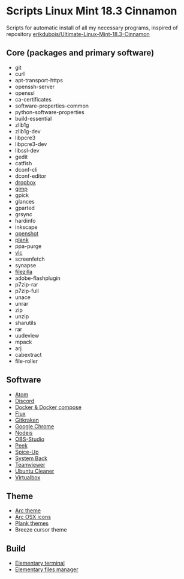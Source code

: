 # Scripts Linux Mint 18.3 Cinnamon

Scripts for automatic install of all my necessary programs, inspired of repository [erikdubois/Ultimate-Linux-Mint-18.3-Cinnamon](https://github.com/erikdubois/Ultimate-Linux-Mint-18.3-Cinnamon)

## Core (packages and primary software)
- git
- curl
- apt-transport-https
- openssh-server
- openssl
- ca-certificates
- software-properties-common
- python-software-properties
- build-essential
- zlib1g
- zlib1g-dev
- libpcre3
- libpcre3-dev
- libssl-dev
- gedit
- catfish
- dconf-cli
- dconf-editor
- [dropbox](https://www.dropbox.com/)
- [gimp](https://www.gimp.org/)
- gpick
- glances
- gparted
- grsync
- hardinfo
- inkscape
- [openshot](https://github.com/OpenShot/openshot-qt)
- [plank](https://github.com/ricotz/plank)
- ppa-purge
- [vlc](https://www.videolan.org/vlc/index.html)
- screenfetch
- synapse
- [filezilla](https://filezilla-project.org/)
- adobe-flashplugin
- p7zip-rar
- p7zip-full
- unace
- unrar
- zip
- unzip
- sharutils
- rar
- uudeview
- mpack
- arj
- cabextract
- file-roller

## Software
- [Atom](https://github.com/atom/atom)
- [Discord](https://discordapp.com/)
- [Docker & Docker compose](https://www.docker.com/)
- [Flux](https://github.com/xflux-gui/fluxgui)
- [Gitkraken](https://www.gitkraken.com/)
- [Google Chrome](https://www.google.fr/chrome/)
- [Nodejs](https://nodejs.org/en/)
- [OBS-Studio](https://github.com/jp9000/obs-studio)
- [Peek](https://github.com/phw/peek)
- [Spice-Up](https://github.com/Philip-Scott/Spice-up)
- [System Back](https://launchpad.net/systemback)
- [Teamviewer](https://www.teamviewer.com/)
- [Ubuntu Cleaner](https://github.com/gerardpuig/ubuntu-cleaner)
- [Virtualbox](https://www.virtualbox.org/)

## Theme
- [Arc theme](https://github.com/horst3180/arc-theme)
- [Arc OSX icons](https://github.com/LinxGem33/Arc-OSX-Icons)
- [Plank themes](https://github.com/erikdubois/Plank-Themes)
- Breeze cursor theme

## Build
- [Elementary terminal](https://github.com/elementary/terminal)
- [Elementary files manager](https://github.com/elementary/files)
